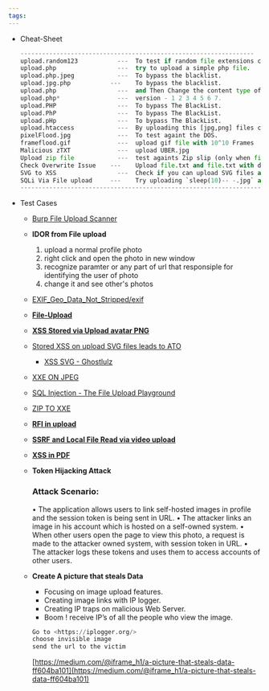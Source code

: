 ```yaml
---
tags:
---
```

- Cheat-Sheet
    
    ```python
    -----------------------------------------------------------------
    upload.random123		   ---	To test if random file extensions can be uploaded.
    upload.php			       ---	try to upload a simple php file.
    upload.php.jpeg 		   --- 	To bypass the blacklist.
    upload.jpg.php 		     ---	To bypass the blacklist. 
    upload.php 			       ---	and Then Change the content type of the file to image or jpeg.
    upload.php*			       ---	version - 1 2 3 4 5 6 7.
    upload.PHP			       ---	To bypass The BlackList.
    upload.PhP			       ---	To bypass The BlackList.
    upload.pHp			       ---	To bypass The BlackList.
    upload.htaccess 		   --- 	By uploading this [jpg,png] files can be executed as php with milicious code within it.
    pixelFlood.jpg			   ---	To test againt the DOS.
    frameflood.gif			   ---	upload gif file with 10^10 Frames
    Malicious zTXT  		   --- 	upload UBER.jpg 
    Upload zip file			   ---	test againts Zip slip (only when file upload supports zip file)
    Check Overwrite Issue	 --- 	Upload file.txt and file.txt with different content and check if 2nd file.txt overwrites 1st file
    SVG to XSS			       ---	Check if you can upload SVG files and can turn them to cause XSS on the target app
    SQLi Via File upload	 ---	Try uploading `sleep(10)-- -.jpg` as file
    ----------------------------------------------------------------------
    ```
    
- Test Cases
    
    - [Burp File Upload Scanner](https://portswigger.net/bappstore/b2244cbb6953442cb3c82fa0a0d908fa)
        
    - **IDOR from File upload**
        1. upload a normal profile photo 
        2. right click and open the photo in new window 
        3. recognize paramter or any part of url that responsiple for identifying the user of photo 
        4. change it and see other's  photos
    - [EXIF_Geo_Data_Not_Stripped/exif](https://github.com/KathanP19/HowToHunt/blob/master/EXIF_Geo_Data_Not_Stripped/exif_geo.md)
        
    - [**File-Upload**](https://www.notion.so/File-Upload-e81963aa546a4ae29dc4eb4d4972c60d?pvs=21)
        
    - **[XSS Stored via Upload avatar PNG](https://hackerone.com/reports/964550)**
        
    - [Stored XSS on upload SVG files leads to ATO](https://hackerone.com/reports/765679)
	    - [XSS SVG - Ghostlulz](https://ghostlulz.com/xss-svg/)
    - [XXE ON JPEG](https://hackerone.com/reports/836877)
        
    - [SQL Injection - The File Upload Playground](https://shahjerry33.medium.com/sql-injection-the-file-upload-playground-6580b089d013)
        
    - [ZIP TO XXE](https://hackerone.com/reports/105434)
        
    - **[RFI in upload](https://hackerone.com/reports/14092)**
        
    - **[SSRF and Local File Read via video upload](https://hackerone.com/reports/1062888)**
        
    - **[XSS in PDF](https://drive.google.com/file/d/1JQ_DVGdopanC59hnf6TF1dOwNsF_wkFY/view)**
        
    - **Token Hijacking Attack**
        
        ### Attack Scenario:
        
        • The application allows users to link self-hosted images in profile and the session token is being sent in URL. • The attacker links an image in his account which is hosted on a self-owned system. • When other users open the page to view this photo, a request is made to the attacker owned system, with session token in URL. • The attacker logs these tokens and uses them to access accounts of other users.
        
    - **Create A picture that steals Data**
        
        - Focusing on image upload features.
        - Creating image links with IP logger.
        - Creating IP traps on malicious Web Server.
        - Boom ! receive IP’s of all the people who view the image.
        
        ```python
        Go to <https://iplogger.org/>
        choose invisible image 
        send the url to the victim
        ```
        
        [](https://medium.com/@iframe_h1/a-picture-that-steals-data-ff604ba1012)[https://medium.com/@iframe_h1/a-picture-that-steals-data-ff604ba101](https://medium.com/@iframe_h1/a-picture-that-steals-data-ff604ba101)